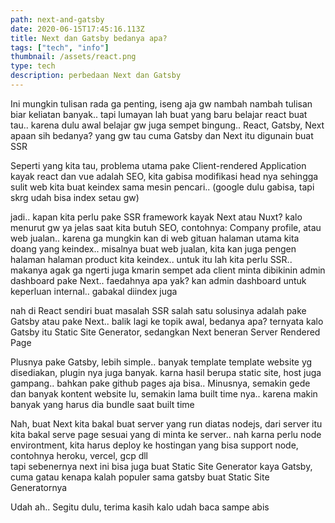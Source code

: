 ```yaml
---
path: next-and-gatsby
date: 2020-06-15T17:45:16.113Z
title: Next dan Gatsby bedanya apa?
tags: ["tech", "info"]
thumbnail: /assets/react.png
type: tech
description: perbedaan Next dan Gatsby
---
```


Ini mungkin tulisan rada ga penting, iseng aja gw nambah nambah tulisan biar keliatan banyak.. tapi lumayan lah buat yang baru belajar react buat tau..
karena dulu awal belajar gw juga sempet bingung.. React, Gatsby, Next apaan sih bedanya? yang gw tau cuma Gatsby dan Next itu digunain buat SSR

Seperti yang kita tau, problema utama pake Client-rendered Application kayak react dan vue adalah SEO, kita gabisa modifikasi head nya sehingga sulit web kita buat keindex sama mesin pencari.. (google dulu gabisa, tapi skrg udah bisa index setau gw)

jadi.. kapan kita perlu pake SSR framework kayak Next atau Nuxt? kalo menurut gw ya jelas saat kita butuh SEO, contohnya: Company profile, atau web jualan.. karena ga mungkin kan di web gituan halaman utama kita doang yang keindex.. misalnya buat web jualan, kita kan juga pengen halaman halaman product kita keindex.. untuk itu lah kita perlu SSR.. makanya agak ga ngerti juga kmarin sempet ada client minta dibikinin admin dashboard pake Next.. faedahnya apa yak? kan admin dashboard untuk keperluan internal.. gabakal diindex juga

nah di React sendiri buat masalah SSR salah satu solusinya adalah pake Gatsby atau pake Next.. balik lagi ke topik awal, bedanya apa? ternyata kalo Gatsby itu Static Site Generator, sedangkan Next beneran Server Rendered Page

Plusnya pake Gatsby, lebih simple.. banyak template template website yg disediakan, plugin nya juga banyak. karna hasil berupa static site, host juga gampang.. bahkan pake github pages aja bisa..
Minusnya, semakin gede dan banyak kontent website lu, semakin lama built time nya.. karena makin banyak yang harus dia bundle saat built time

Nah, buat Next kita bakal buat server yang run diatas nodejs, dari server itu kita bakal serve page sesuai yang di minta ke server.. nah karna perlu node environtment, kita harus deploy ke hostingan yang bisa support node, contohnya heroku, vercel, gcp dll\
tapi sebenernya next ini bisa juga buat Static Site Generator kaya Gatsby, cuma gatau kenapa kalah populer sama gatsby buat Static Site Generatornya

Udah ah.. Segitu dulu, terima kasih kalo udah baca sampe abis
